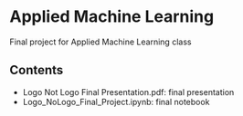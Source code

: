 # Applied Machine Learning
Final project for Applied Machine Learning class

## Contents
- Logo Not Logo Final Presentation.pdf: final presentation
- Logo_NoLogo_Final_Project.ipynb: final notebook
